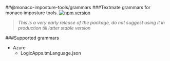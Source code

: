 ##@monaco-imposture-tools/grammars
###Textmate grammars for monaco imposture tools.
[![npm version](https://img.shields.io/npm/v/@monaco-imposture-tools/grammars.svg)](https://www.npmjs.com/package/@monaco-imposture-tools/grammars)
> *This is a very early release of the package, do not suggest using it in production till latter stable version*

###Supported grammars
- Azure
  - LogicApps.tmLanguage.json